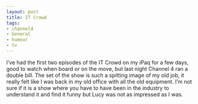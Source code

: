 ```yaml
---
layout: post
title: IT Crowd
tags:
- channel4
- General
- humour
- tv
---
```


I’ve had the first two episodes of the IT Crowd on my iPaq for a few days, good to watch when board or on the move, but last night Channel 4 ran a double bill.
The set of the show is such a spitting image of my old job, it really felt like I was back in my old office with all the old equipment.
I’m not sure if it is a show where you have to have been in the industry to understand it and find it funny but Lucy was not as impressed as I was.
